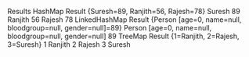 Results
HashMap Result
{Suresh=89, Ranjith=56, Rajesh=78}
Suresh 89
Ranjith 56
Rajesh 78
LinkedHashMap Result
{Person [age=0, name=null, bloodgroup=null, gender=null]=89}
Person [age=0, name=null, bloodgroup=null, gender=null] 89
TreeMap Result
{1=Ranjith, 2=Rajesh, 3=Suresh}
1 Ranjith
2 Rajesh
3 Suresh